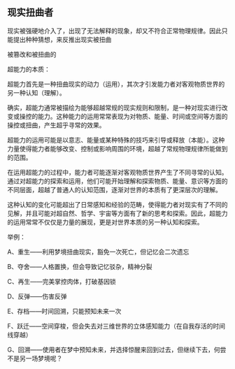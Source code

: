 ## 现实扭曲者

现实被强硬地介入了，出现了无法解释的现象，却又不符合正常物理规律。因此只能提出种种猜想，来反推出现实被扭曲

被篡改和被扭曲的

超能力的本质：

超能力首先是一种扭曲现实的动力（运用），其次才引发能力者对客观物质世界的另一种认知（理解）。

确实，超能力通常被描绘为能够超越常规的现实规则和限制，是一种对现实进行改变或操控的能力。这种能力的运用常常表现为对物质、能量、时间或空间等方面的操控或扭曲，产生超乎寻常的效果。

超能力的运用可能是以意志、能量或某种特殊的技巧来引导或释放（本能）。这种力量使得能力者能够改变、控制或影响周围的环境，超越了常规物理规律所能做到的范围。

在运用超能力的过程中，能力者可能逐渐对客观物质世界产生了不同寻常的认知。通过对超能力的探索和运用，他们可能开始理解和探索物质、能量、意识等方面的不同层面，超越了普通人的认知范围，逐渐对世界的本质有了更深层次的理解。

这种认知的变化可能超出了日常感知和经验的范畴，使得能力者对现实有了不同的见解，并且可能对超自然、哲学、宇宙等方面有了新的思考和探索。因此，超能力的运用常常不仅仅是力量的展现，更是对世界本质的另一种认知和探索。

举例：

A、重生——利用梦境扭曲现实，豁免一次死亡，但记忆会二次遗忘

B、夺舍——人格置换，但会导致记忆驳杂，精神分裂

C、再生——完美掌控肉体，打破基因锁

D、反弹——伤害反弹

E、存档——时间回溯，只能预知未来一次

F、跃迁——空间穿梭，但会失去对三维世界的立体感知能力（在自我存活的时间线穿越）

G、回溯——使用者在梦中预知未来，并选择惊醒来回到过去，但继续下去，何尝不是另一场梦境呢？

